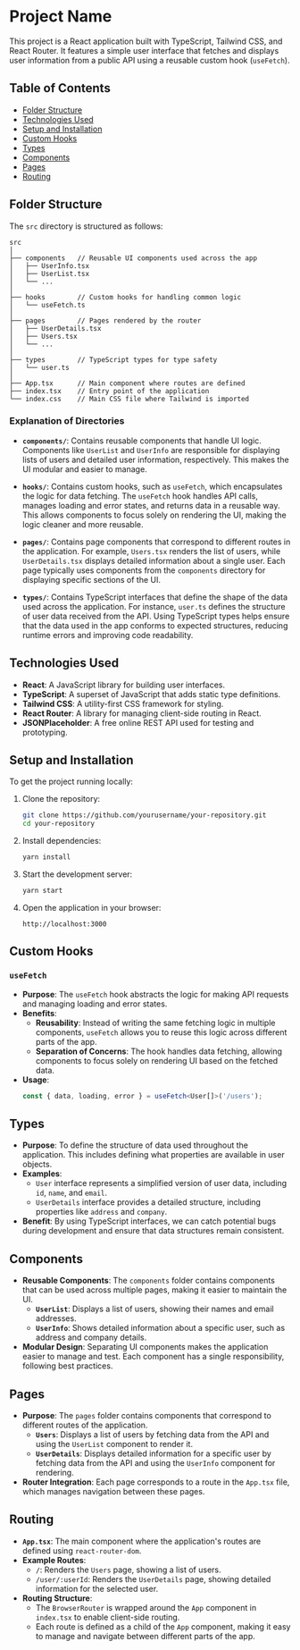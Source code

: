 
# Project Name

This project is a React application built with TypeScript, Tailwind CSS, and React Router. It features a simple user interface that fetches and displays user information from a public API using a reusable custom hook (`useFetch`).

## Table of Contents
- [Folder Structure](#folder-structure)
- [Technologies Used](#technologies-used)
- [Setup and Installation](#setup-and-installation)
- [Custom Hooks](#custom-hooks)
- [Types](#types)
- [Components](#components)
- [Pages](#pages)
- [Routing](#routing)

## Folder Structure

The `src` directory is structured as follows:

```
src
│
├── components   // Reusable UI components used across the app
│   ├── UserInfo.tsx
│   ├── UserList.tsx
│   └── ...
│
├── hooks        // Custom hooks for handling common logic
│   └── useFetch.ts
│
├── pages        // Pages rendered by the router
│   ├── UserDetails.tsx
│   ├── Users.tsx
│   └── ...
│
├── types        // TypeScript types for type safety
│   └── user.ts
│
├── App.tsx      // Main component where routes are defined
├── index.tsx    // Entry point of the application
└── index.css    // Main CSS file where Tailwind is imported
```

### Explanation of Directories

- **`components/`**: Contains reusable components that handle UI logic. Components like `UserList` and `UserInfo` are responsible for displaying lists of users and detailed user information, respectively. This makes the UI modular and easier to manage.
  
- **`hooks/`**: Contains custom hooks, such as `useFetch`, which encapsulates the logic for data fetching. The `useFetch` hook handles API calls, manages loading and error states, and returns data in a reusable way. This allows components to focus solely on rendering the UI, making the logic cleaner and more reusable.

- **`pages/`**: Contains page components that correspond to different routes in the application. For example, `Users.tsx` renders the list of users, while `UserDetails.tsx` displays detailed information about a single user. Each page typically uses components from the `components` directory for displaying specific sections of the UI.

- **`types/`**: Contains TypeScript interfaces that define the shape of the data used across the application. For instance, `user.ts` defines the structure of user data received from the API. Using TypeScript types helps ensure that the data used in the app conforms to expected structures, reducing runtime errors and improving code readability.

## Technologies Used

- **React**: A JavaScript library for building user interfaces.
- **TypeScript**: A superset of JavaScript that adds static type definitions.
- **Tailwind CSS**: A utility-first CSS framework for styling.
- **React Router**: A library for managing client-side routing in React.
- **JSONPlaceholder**: A free online REST API used for testing and prototyping.

## Setup and Installation

To get the project running locally:

1. Clone the repository:
   ```bash
   git clone https://github.com/yourusername/your-repository.git
   cd your-repository
   ```

2. Install dependencies:
   ```bash
   yarn install
   ```

3. Start the development server:
   ```bash
   yarn start
   ```

4. Open the application in your browser:
   ```
   http://localhost:3000
   ```

## Custom Hooks

### `useFetch`
- **Purpose**: The `useFetch` hook abstracts the logic for making API requests and managing loading and error states.
- **Benefits**:
  - **Reusability**: Instead of writing the same fetching logic in multiple components, `useFetch` allows you to reuse this logic across different parts of the app.
  - **Separation of Concerns**: The hook handles data fetching, allowing components to focus solely on rendering UI based on the fetched data.
- **Usage**:
  ```typescript
  const { data, loading, error } = useFetch<User[]>('/users');
  ```

## Types

- **Purpose**: To define the structure of data used throughout the application. This includes defining what properties are available in user objects.
- **Examples**:
  - `User` interface represents a simplified version of user data, including `id`, `name`, and `email`.
  - `UserDetails` interface provides a detailed structure, including properties like `address` and `company`.
- **Benefit**: By using TypeScript interfaces, we can catch potential bugs during development and ensure that data structures remain consistent.

## Components

- **Reusable Components**: The `components` folder contains components that can be used across multiple pages, making it easier to maintain the UI.
  - **`UserList`**: Displays a list of users, showing their names and email addresses.
  - **`UserInfo`**: Shows detailed information about a specific user, such as address and company details.
- **Modular Design**: Separating UI components makes the application easier to manage and test. Each component has a single responsibility, following best practices.

## Pages

- **Purpose**: The `pages` folder contains components that correspond to different routes of the application.
  - **`Users`**: Displays a list of users by fetching data from the API and using the `UserList` component to render it.
  - **`UserDetails`**: Displays detailed information for a specific user by fetching data from the API and using the `UserInfo` component for rendering.
- **Router Integration**: Each page corresponds to a route in the `App.tsx` file, which manages navigation between these pages.

## Routing

- **`App.tsx`**: The main component where the application's routes are defined using `react-router-dom`.
- **Example Routes**:
  - `/`: Renders the `Users` page, showing a list of users.
  - `/user/:userId`: Renders the `UserDetails` page, showing detailed information for the selected user.
- **Routing Structure**:
  - The `BrowserRouter` is wrapped around the `App` component in `index.tsx` to enable client-side routing.
  - Each route is defined as a child of the `App` component, making it easy to manage and navigate between different parts of the app.
